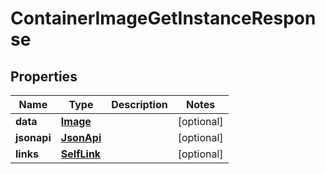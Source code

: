 

# ContainerImageGetInstanceResponse


## Properties

| Name | Type | Description | Notes |
|------------ | ------------- | ------------- | -------------|
|**data** | [**Image**](Image.md) |  |  [optional] |
|**jsonapi** | [**JsonApi**](JsonApi.md) |  |  [optional] |
|**links** | [**SelfLink**](SelfLink.md) |  |  [optional] |



